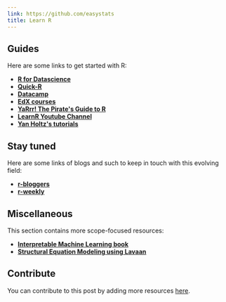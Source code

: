 ```yaml
---
link: https://github.com/easystats
title: Learn R
---
```



## Guides

Here are some links to get started with R:

  - [**R for Datascience**](https://r4ds.had.co.nz/)
  - [**Quick-R**](https://www.statmethods.net/r-tutorial/index.html)
  - [**Datacamp**](https://www.datacamp.com/)
  - [**EdX courses**](https://www.edx.org/learn/r-programming)
  - [**YaRrr\! The Pirate's Guide to R**](https://bookdown.org/ndphillips/YaRrr/)
  - [**LearnR Youtube Channel**](https://www.youtube.com/user/TheLearnR/)
  - [**Yan Holtz's tutorials**](https://www.yan-holtz.com/teaching)

## Stay tuned

Here are some links of blogs and such to keep in touch with this
evolving field:

  - [**r-bloggers**](https://www.r-bloggers.com/)
  - [**r-weekly**](https://rweekly.org )

## Miscellaneous

This section contains more scope-focused resources:

  - [**Interpretable Machine Learning
    book**](https://christophm.github.io/interpretable-ml-book/)
  - [**Structural Equation Modeling using Lavaan**](https://curranbauer.org/wp-content/uploads/2019/04/SEM-R-notes-for-web-2019.pdf)

## Contribute

You can contribute to this post by adding more resources
[here](https://github.com/easystats/blog/master/content/ressources.md).